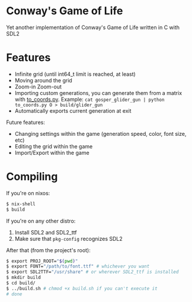 # Conway's Game of Life
Yet another implementation of Conway's Game of Life written in C with SDL2

# Features
- Infinite grid (until int64_t limit is reached, at least)
- Moving around the grid
- Zoom-in Zoom-out
- Importing custom generations, you can generate them from a matrix with [to_coords.py](https://git.bounceme.net/hex0x0000/GameOfLife-C/src/branch/main/to_coords.py). Example: `cat gosper_glider_gun | python to_coords.py O > build/glider_gun`
- Automatically exports current generation at exit

Future features:
- Changing settings within the game (generation speed, color, font size, etc)
- Editing the grid within the game
- Import/Export within the game

# Compiling
If you're on nixos:
```bash
$ nix-shell
$ build
```

If you're on any other distro:
1. Install SDL2 and SDL2_ttf
2. Make sure that `pkg-config` recognizes SDL2

After that (from the project's root):
```bash
$ export PROJ_ROOT="$(pwd)"
$ export FONT="/path/to/font.ttf" # whichever you want
$ export SDL2TTF="/usr/share" # or wherever SDL2_ttf is installed
$ mkdir build
$ cd build/
$ ../build.sh # chmod +x build.sh if you can't execute it
# done
```
